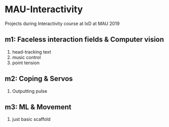 # MAU-Interactivity

Projects during Interactivity course at IxD at MAU 2019

## m1: Faceless interaction fields & Computer vision

1. head-tracking text
2. music control
3. point tension

## m2: Coping & Servos

1. Outputting pulse

## m3: ML & Movement

1. just basic scaffold
